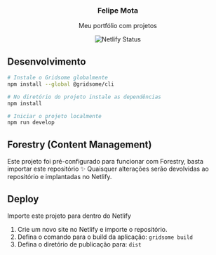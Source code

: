<p align="center">
  <h3 align="center">Felipe Mota</h3>
  <p align="center">Meu portfólio com projetos<p>
</p>

<p align="center">
<img src="https://api.netlify.com/api/v1/badges/3730aee3-1ed3-451e-84dc-7513c9c58c63/deploy-status" alt="Netlify Status">
</p>

## Desenvolvimento

```bash
# Instale o Gridsome globalmente
npm install --global @gridsome/cli

# No diretório do projeto instale as dependências
npm install

# Iniciar o projeto localmente
npm run develop
```

## Forestry (Content Management)

Este projeto foi pré-configurado para funcionar com Forestry, basta importar este repositório ✨
Quaisquer alterações serão devolvidas ao repositório e implantadas no Netlify.

## Deploy

Importe este projeto para dentro do Netlify

1. Crie um novo site no Netlify e importe o repositório.
2. Defina o comando para o build da aplicação: `gridsome build`
3. Defina o diretório de publicação para: `dist`
